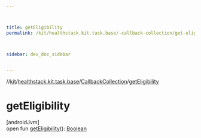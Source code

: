 ```yaml
---



title: getEligibility
permalink: /kit/healthstack.kit.task.base/-callback-collection/get-eligibility.html



sidebar: dev_doc_sidebar


---
```




//[kit](/kit.html)/[healthstack.kit.task.base](../index.html)/[CallbackCollection](index.html)/[getEligibility](get-eligibility.html)



# getEligibility



[androidJvm]\
open fun [getEligibility](get-eligibility.html)(): [Boolean](https://kotlinlang.org/api/latest/jvm/stdlib/kotlin/-boolean/index.html)






